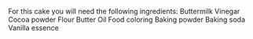 For this cake you will need the following ingredients:
Buttermilk
Vinegar
Cocoa powder
Flour
Butter
Oil
Food coloring
Baking powder
Baking soda
Vanilla essence
